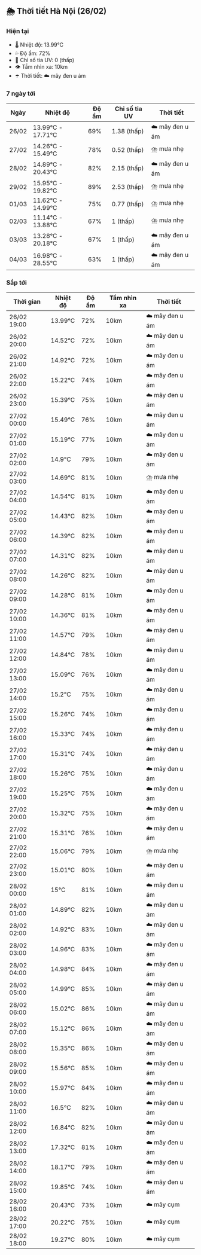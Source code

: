 ## 🌦️ Thời tiết Hà Nội (26/02)

### Hiện tại

- 🌡️ Nhiệt độ: 13.99℃
- 💦 Độ ẩm: 72%
- 🌟 Chỉ số tia UV: 0 (thấp)
- 👁️ Tầm nhìn xa: 10km
- ☂️ Thời tiết: ☁️ mây đen u ám

### 7 ngày tới

| Ngày | Nhiệt độ | Độ ẩm | Chỉ số tia UV | Thời tiết |
| --- | --- | --- | --- | --- |
| 26/02 | 13.99℃ - 17.71℃ | 69% | 1.38 (thấp) | ☁️ mây đen u ám |
| 27/02 | 14.26℃ - 15.49℃ | 78% | 0.52 (thấp) | ⛈️ mưa nhẹ |
| 28/02 | 14.89℃ - 20.43℃ | 82% | 2.15 (thấp) | ☁️ mây đen u ám |
| 29/02 | 15.95℃ - 19.82℃ | 89% | 2.53 (thấp) | ⛈️ mưa nhẹ |
| 01/03 | 11.62℃ - 14.99℃ | 75% | 0.77 (thấp) | ⛈️ mưa nhẹ |
| 02/03 | 11.14℃ - 13.88℃ | 67% | 1 (thấp) | ⛈️ mưa nhẹ |
| 03/03 | 13.28℃ - 20.18℃ | 67% | 1 (thấp) | ☁️ mây đen u ám |
| 04/03 | 16.98℃ - 28.55℃ | 63% | 1 (thấp) | ☁️ mây đen u ám |

### Sắp tới

| Thời gian | Nhiệt độ | Độ ẩm | Tầm nhìn xa | Thời tiết |
| --- | --- | --- | --- | --- |
| 26/02 19:00 | 13.99℃ | 72% | 10km | ☁️ mây đen u ám |
| 26/02 20:00 | 14.52℃ | 72% | 10km | ☁️ mây đen u ám |
| 26/02 21:00 | 14.92℃ | 72% | 10km | ☁️ mây đen u ám |
| 26/02 22:00 | 15.22℃ | 74% | 10km | ☁️ mây đen u ám |
| 26/02 23:00 | 15.39℃ | 75% | 10km | ☁️ mây đen u ám |
| 27/02 00:00 | 15.49℃ | 76% | 10km | ☁️ mây đen u ám |
| 27/02 01:00 | 15.19℃ | 77% | 10km | ☁️ mây đen u ám |
| 27/02 02:00 | 14.9℃ | 79% | 10km | ☁️ mây đen u ám |
| 27/02 03:00 | 14.69℃ | 81% | 10km | ⛈️ mưa nhẹ |
| 27/02 04:00 | 14.54℃ | 81% | 10km | ☁️ mây đen u ám |
| 27/02 05:00 | 14.43℃ | 82% | 10km | ☁️ mây đen u ám |
| 27/02 06:00 | 14.39℃ | 82% | 10km | ☁️ mây đen u ám |
| 27/02 07:00 | 14.31℃ | 82% | 10km | ☁️ mây đen u ám |
| 27/02 08:00 | 14.26℃ | 82% | 10km | ☁️ mây đen u ám |
| 27/02 09:00 | 14.28℃ | 81% | 10km | ☁️ mây đen u ám |
| 27/02 10:00 | 14.36℃ | 81% | 10km | ☁️ mây đen u ám |
| 27/02 11:00 | 14.57℃ | 79% | 10km | ☁️ mây đen u ám |
| 27/02 12:00 | 14.84℃ | 78% | 10km | ☁️ mây đen u ám |
| 27/02 13:00 | 15.09℃ | 76% | 10km | ☁️ mây đen u ám |
| 27/02 14:00 | 15.2℃ | 75% | 10km | ☁️ mây đen u ám |
| 27/02 15:00 | 15.26℃ | 74% | 10km | ☁️ mây đen u ám |
| 27/02 16:00 | 15.33℃ | 74% | 10km | ☁️ mây đen u ám |
| 27/02 17:00 | 15.31℃ | 74% | 10km | ☁️ mây đen u ám |
| 27/02 18:00 | 15.26℃ | 75% | 10km | ☁️ mây đen u ám |
| 27/02 19:00 | 15.25℃ | 75% | 10km | ☁️ mây đen u ám |
| 27/02 20:00 | 15.32℃ | 75% | 10km | ☁️ mây đen u ám |
| 27/02 21:00 | 15.31℃ | 76% | 10km | ☁️ mây đen u ám |
| 27/02 22:00 | 15.06℃ | 79% | 10km | ⛈️ mưa nhẹ |
| 27/02 23:00 | 15.01℃ | 80% | 10km | ☁️ mây đen u ám |
| 28/02 00:00 | 15℃ | 81% | 10km | ☁️ mây đen u ám |
| 28/02 01:00 | 14.89℃ | 82% | 10km | ☁️ mây đen u ám |
| 28/02 02:00 | 14.92℃ | 83% | 10km | ☁️ mây đen u ám |
| 28/02 03:00 | 14.96℃ | 83% | 10km | ☁️ mây đen u ám |
| 28/02 04:00 | 14.98℃ | 84% | 10km | ☁️ mây đen u ám |
| 28/02 05:00 | 14.99℃ | 85% | 10km | ☁️ mây đen u ám |
| 28/02 06:00 | 15.02℃ | 86% | 10km | ☁️ mây đen u ám |
| 28/02 07:00 | 15.12℃ | 86% | 10km | ☁️ mây đen u ám |
| 28/02 08:00 | 15.35℃ | 86% | 10km | ☁️ mây đen u ám |
| 28/02 09:00 | 15.56℃ | 85% | 10km | ☁️ mây đen u ám |
| 28/02 10:00 | 15.97℃ | 84% | 10km | ☁️ mây đen u ám |
| 28/02 11:00 | 16.5℃ | 82% | 10km | ☁️ mây đen u ám |
| 28/02 12:00 | 16.84℃ | 82% | 10km | ☁️ mây đen u ám |
| 28/02 13:00 | 17.32℃ | 81% | 10km | ☁️ mây đen u ám |
| 28/02 14:00 | 18.17℃ | 79% | 10km | ☁️ mây đen u ám |
| 28/02 15:00 | 19.85℃ | 74% | 10km | ☁️ mây đen u ám |
| 28/02 16:00 | 20.43℃ | 73% | 10km | ☁️ mây cụm |
| 28/02 17:00 | 20.22℃ | 75% | 10km | ☁️ mây cụm |
| 28/02 18:00 | 19.27℃ | 80% | 10km | ☁️ mây cụm |
